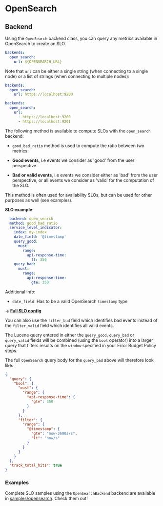 # OpenSearch

## Backend

Using the `OpenSearch` backend class, you can query any metrics available in OpenSearch to create an SLO.

```yaml
backends:
  open_search:
    url: ${OPENSEARCH_URL}
```

Note that `url` can be either a single string (when connecting to a single node) or a list of strings (when connecting to multiple nodes):

```yaml
backends:
  open_search:
    url: https://localhost:9200
```

```yaml
backends:
  open_search:
    url:
      - https://localhost:9200
      - https://localhost:9201
```

The following method is available to compute SLOs with the `open_search` backend:

* `good_bad_ratio` method is used to compute the ratio between two metrics:

* **Good events**, i.e events we consider as 'good' from the user perspective.
* **Bad or valid events**, i.e events we consider either as 'bad' from the user perspective, or all events we consider as 'valid' for the computation of the SLO.

This method is often used for availability SLOs, but can be used for other purposes as well (see examples).

**SLO example:**

```yaml
  backend: open_search
  method: good_bad_ratio
  service_level_indicator:
    index: my-index
    date_field: '@timestamp'
    query_good:
      must:
        range:
          api-response-time:
            lt: 350
    query_bad:
      must:
        range:
          api-response-time:
            gte: 350
```

Additional info:

* `date_field`: Has to be a valid OpenSearch `timestamp` type

**&rightarrow; [Full SLO config](../../samples/opensearch/slo_opensearch_latency_sli.yaml)**

You can also use the `filter_bad` field which identifies bad events instead of the `filter_valid` field which identifies all valid events.

The Lucene query entered in either the `query_good`, `query_bad` or `query_valid` fields will be combined (using the `bool` operator) into a larger query that filters results on the `window` specified in your Error Budget Policy steps.

The full `OpenSearch` query body for the `query_bad` above will therefore look like:

```json
{
  "query": {
    "bool": {
      "must": {
        "range": {
          "api-response-time": {
            "gte": 350
          }
        }
      },
      "filter": {
        "range": {
          "@timestamp": {
            "gte": "now-3600s/s",
            "lt": "now/s"
          }
        }
      }
    }
  },
  "track_total_hits": true
}
```

### Examples

Complete SLO samples using the `OpenSearchBackend` backend are available in [samples/opensearch](../../samples/opensearch). Check them out!
